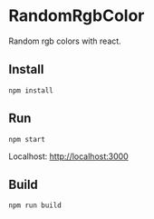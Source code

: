 # RandomRgbColor
Random rgb colors with react.

## Install
`npm install`

## Run
`npm start`

Localhost: [http://localhost:3000](http://localhost:3000/)

## Build
`npm run build`


